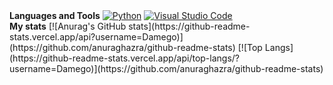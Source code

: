 
<div class="test",style="color:red">
  <b>Languages and Tools</b>
<a href="https://python.org"><img alt="Python" src="https://img.shields.io/badge/Python-3776ab?style=for-the-badge&logo=python&logoColor=white" class="center"></a>
<a href="https://code.visualstudio.com"><img alt="Visual Studio Code" src="https://img.shields.io/badge/VS%20Code-007acc?style=for-the-badge&logo=visual-studio-code&logoColor=white" class="center"></a>
</div>

<div class="test2">
  <b>My stats</b>
  [![Anurag's GitHub stats](https://github-readme-stats.vercel.app/api?username=Damego)](https://github.com/anuraghazra/github-readme-stats)
  [![Top Langs](https://github-readme-stats.vercel.app/api/top-langs/?username=Damego)](https://github.com/anuraghazra/github-readme-stats)
</div>
